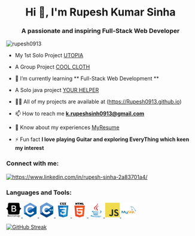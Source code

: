 <h1 align="center">Hi 👋, I'm Rupesh Kumar Sinha</h1>
<h3 align="center">A passionate and inspiring Full-Stack Web Developer</h3>

<p align="left"> <img src="https://komarev.com/ghpvc/?username=rupesh0913&label=Profile%20views&color=0e75b6&style=flat" alt="rupesh0913" /> </p>

- My 1st Solo Project [UTOPIA](https://serene-syrniki-d8caf6.netlify.app/index.html)

- A Group Project [COOL CLOTH](https://bucolic-malasada-a43ddd.netlify.app/)

- 🌱 I’m currently learning ** Full-Stack Web Development **

- A Solo java project [YOUR HELPER](https://drive.google.com/file/d/16_emgxITXID3z8aFFQRd5jg5XE-Gi9-n/view?usp=share_link)

- 👨‍💻 All of my projects are available at (https://Rupesh0913.github.io)

- 📫 How to reach me **k.rupeshsinh0913@gmail.com**

- 📄 Know about my experiences [MyResume](https://drive.google.com/file/d/14I7gjewWQzhpBSIVKPorqRx0Ab2drbT_/view?usp=sharing)

- ⚡ Fun fact **I love playing Guitar and exploring EveryThing which keen my interest**

<h3 align="left">Connect with me:</h3>
<p align="left">
<a href="https://linkedin.com/in/https://www.linkedin.com/in/rupesh-sinha-2a83701a4/" target="blank"><img align="center" src="https://raw.githubusercontent.com/rahuldkjain/github-profile-readme-generator/master/src/images/icons/Social/linked-in-alt.svg" alt="https://www.linkedin.com/in/rupesh-sinha-2a83701a4/" height="30" width="40" /></a>
</p>

<h3 align="left">Languages and Tools:</h3>
<p align="left"> <a href="https://getbootstrap.com" target="_blank" rel="noreferrer"> <img src="https://raw.githubusercontent.com/devicons/devicon/master/icons/bootstrap/bootstrap-plain-wordmark.svg" alt="bootstrap" width="40" height="40"/> </a> <a href="https://www.cprogramming.com/" target="_blank" rel="noreferrer"> <img src="https://raw.githubusercontent.com/devicons/devicon/master/icons/c/c-original.svg" alt="c" width="40" height="40"/> </a> <a href="https://www.w3schools.com/cpp/" target="_blank" rel="noreferrer"> <img src="https://raw.githubusercontent.com/devicons/devicon/master/icons/cplusplus/cplusplus-original.svg" alt="cplusplus" width="40" height="40"/> </a> <a href="https://www.w3schools.com/css/" target="_blank" rel="noreferrer"> <img src="https://raw.githubusercontent.com/devicons/devicon/master/icons/css3/css3-original-wordmark.svg" alt="css3" width="40" height="40"/> </a> <a href="https://www.w3.org/html/" target="_blank" rel="noreferrer"> <img src="https://raw.githubusercontent.com/devicons/devicon/master/icons/html5/html5-original-wordmark.svg" alt="html5" width="40" height="40"/> </a> <a href="https://www.java.com" target="_blank" rel="noreferrer"> <img src="https://raw.githubusercontent.com/devicons/devicon/master/icons/java/java-original.svg" alt="java" width="40" height="40"/> </a> <a href="https://developer.mozilla.org/en-US/docs/Web/JavaScript" target="_blank" rel="noreferrer"> <img src="https://raw.githubusercontent.com/devicons/devicon/master/icons/javascript/javascript-original.svg" alt="javascript" width="40" height="40"/> </a> <a href="https://www.mysql.com/" target="_blank" rel="noreferrer"> <img src="https://raw.githubusercontent.com/devicons/devicon/master/icons/mysql/mysql-original-wordmark.svg" alt="mysql" width="40" height="40"/> </a> </p>

[![GitHub Streak](https://streak-stats.demolab.com?user=Rupesh0913&theme=black-ice&date_format=j%20M%5B%20Y%5D)](https://git.io/streak-stats)
